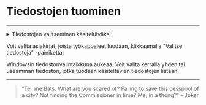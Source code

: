 # Tiedostojen tuominen

---

<details>
    <summary><span class="expand-stub"></span>Tiedostojen valitseminen käsiteltäväksi</summary>

![Tiedostojen tuomisen painike](../../images/workcopy_select_files.png)

</details>

Voit valita asiakirjat, joista työkappaleet luodaan, klikkaamalla "Valitse tiedostoja" -painiketta.

Windowsin tiedostonvalintaikkuna aukeaa. Voit valita kerralla yhden tai useamman tiedoston, jotka tuodaan käsiteltävien tiedostojen listaan.

---

> “Tell me Bats. What are you scared of? Failing to save this cesspool of a city? Not finding the Commissioner in time? Me, in a thong?” - Joker
